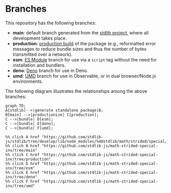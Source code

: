 <!--

@license Apache-2.0

Copyright (c) 2022 The Stdlib Authors.

Licensed under the Apache License, Version 2.0 (the "License");
you may not use this file except in compliance with the License.
You may obtain a copy of the License at

    http://www.apache.org/licenses/LICENSE-2.0

Unless required by applicable law or agreed to in writing, software
distributed under the License is distributed on an "AS IS" BASIS,
WITHOUT WARRANTIES OR CONDITIONS OF ANY KIND, either express or implied.
See the License for the specific language governing permissions and
limitations under the License.

-->

# Branches

This repository has the following branches:

-   **main**: default branch generated from the [stdlib project][stdlib-url], where all development takes place.
-   **production**: [production build][production-url] of the package (e.g., reformatted error messages to reduce bundle sizes and thus the number of bytes transmitted over a network).
-   **esm**: [ES Module][esm-url] branch for use via a `script` tag without the need for installation and bundlers.
-   **deno**: [Deno][deno-url] branch for use in Deno.
-   **umd**: [UMD][umd-url] branch for use in Observable, or in dual browser/Node.js environments.

The following diagram illustrates the relationships among the above branches:

```mermaid
graph TD;
A[stdlib]-->|generate standalone package|B;
B[main] -->|productionize| C[production];
C -->|bundle| D[esm];
C -->|bundle| E[deno];
C -->|bundle| F[umd];

%% click A href "https://github.com/stdlib-js/stdlib/tree/develop/lib/node_modules/%40stdlib/math/strided/special/inv"
%% click B href "https://github.com/stdlib-js/math-strided-special-inv/tree/main"
%% click C href "https://github.com/stdlib-js/math-strided-special-inv/tree/production"
%% click D href "https://github.com/stdlib-js/math-strided-special-inv/tree/esm"
%% click E href "https://github.com/stdlib-js/math-strided-special-inv/tree/deno"
%% click F href "https://github.com/stdlib-js/math-strided-special-inv/tree/umd"
```

[stdlib-url]: https://github.com/stdlib-js/stdlib/tree/develop/lib/node_modules/%40stdlib/math/strided/special/inv
[production-url]: https://github.com/stdlib-js/math-strided-special-inv/tree/production
[deno-url]: https://github.com/stdlib-js/math-strided-special-inv/tree/deno
[umd-url]: https://github.com/stdlib-js/math-strided-special-inv/tree/umd
[esm-url]: https://github.com/stdlib-js/math-strided-special-inv/tree/esm